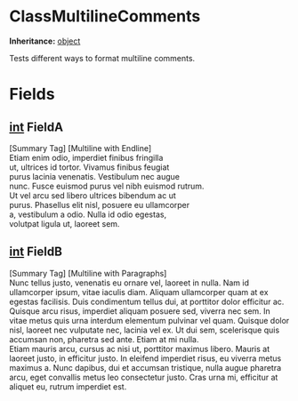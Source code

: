 # ClassMultilineComments

**Inheritance:** [object](https://docs.microsoft.com/en-us/dotnet/api/system.object)  
  
Tests different ways to format multiline comments.  
  

# Fields

## [int](https://docs.microsoft.com/en-us/dotnet/api/system.int32) FieldA

[Summary Tag] [Multiline with Endline]  
Etiam enim odio, imperdiet finibus fringilla   
ut, ultrices id tortor. Vivamus finibus feugiat   
purus lacinia venenatis. Vestibulum nec augue   
nunc. Fusce euismod purus vel nibh euismod rutrum.   
Ut vel arcu sed libero ultrices bibendum ac ut   
purus. Phasellus elit nisl, posuere eu ullamcorper   
a, vestibulum a odio. Nulla id odio egestas,   
volutpat ligula ut, laoreet sem.  
  
  

## [int](https://docs.microsoft.com/en-us/dotnet/api/system.int32) FieldB

[Summary Tag] [Multiline with Paragraphs]  
Nunc tellus justo, venenatis eu ornare vel, laoreet in nulla. Nam id ullamcorper ipsum, vitae iaculis diam. Aliquam ullamcorper quam at ex egestas facilisis. Duis condimentum tellus dui, at porttitor dolor efficitur ac.  
Quisque arcu risus, imperdiet aliquam posuere sed, viverra nec sem. In vitae metus quis urna interdum elementum pulvinar vel quam. Quisque dolor nisl, laoreet nec vulputate nec, lacinia vel ex. Ut dui sem, scelerisque quis accumsan non, pharetra sed ante. Etiam at mi nulla.  
Etiam mauris arcu, cursus ac nisi ut, porttitor maximus libero. Mauris at laoreet justo, in efficitur justo. In eleifend imperdiet risus, eu viverra metus maximus a. Nunc dapibus, dui et accumsan tristique, nulla augue pharetra arcu, eget convallis metus leo consectetur justo. Cras urna mi, efficitur at aliquet eu, rutrum imperdiet est.  
  
  

